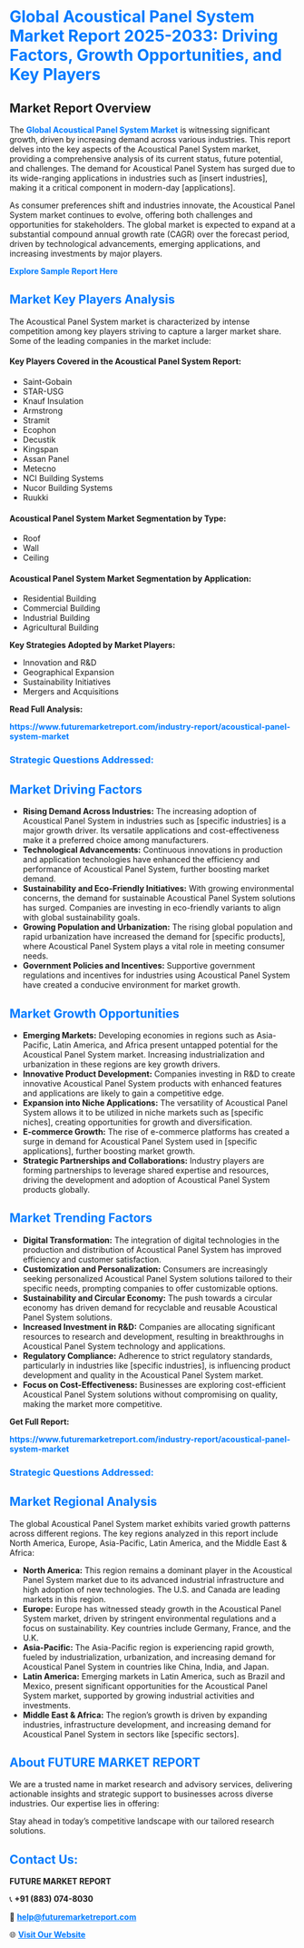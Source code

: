 <h1 style="color: #007BFF;">Global Acoustical Panel System Market Report 2025-2033: Driving Factors, Growth Opportunities, and Key Players</h1>

<section id="overview">
<h2>Market Report Overview</h2>
<p>The <a href="https://www.futuremarketreport.com/industry-report/acoustical-panel-system-market" style="color: #007BFF; text-decoration: none;"><strong>Global Acoustical Panel System Market</strong></a> is witnessing significant growth, driven by increasing demand across various industries. This report delves into the key aspects of the Acoustical Panel System market, providing a comprehensive analysis of its current status, future potential, and challenges. The demand for Acoustical Panel System has surged due to its wide-ranging applications in industries such as [insert industries], making it a critical component in modern-day [applications].</p>
<p>As consumer preferences shift and industries innovate, the Acoustical Panel System market continues to evolve, offering both challenges and opportunities for stakeholders. The global market is expected to expand at a substantial compound annual growth rate (CAGR) over the forecast period, driven by technological advancements, emerging applications, and increasing investments by major players.</p>
</section>

<section id="overview">
<p><a href="https://www.futuremarketreport.com/request-sample/reportId=110696" style="color: #007BFF; text-decoration: none;"><strong>Explore Sample Report Here</strong></a></p>
</section>

<section id="key-players">
<h2 style="color: #007BFF;">Market Key Players Analysis</h2>
<p>The Acoustical Panel System market is characterized by intense competition among key players striving to capture a larger market share. Some of the leading companies in the market include:</p>
<h4>Key Players Covered in the Acoustical Panel System Report:</h4>
<ul><li>Saint-Gobain</li><li>STAR-USG</li><li>Knauf Insulation</li><li>Armstrong</li><li>Stramit</li><li>Ecophon</li><li>Decustik</li><li>Kingspan</li><li>Assan Panel</li><li>Metecno</li><li>NCI Building Systems</li><li>Nucor Building Systems</li><li>Ruukki</li></ul>
<h4>Acoustical Panel System Market Segmentation by Type:</h4>
<ul><li>Roof</li><li>Wall</li><li>Ceiling</li></ul>

<h4>Acoustical Panel System Market Segmentation by Application:</h4>
<ul><li>Residential Building</li><li>Commercial Building</li><li>Industrial Building</li><li>Agricultural Building</li></ul>
<p><strong>Key Strategies Adopted by Market Players:</strong></p>
<ul>
<li>Innovation and R&D</li>
<li>Geographical Expansion</li>
<li>Sustainability Initiatives</li>
<li>Mergers and Acquisitions</li>
</ul>
</section>

<section>
<p><strong>Read Full Analysis: </strong></p><a href="https://www.futuremarketreport.com/industry-report/acoustical-panel-system-market" style="color: #007BFF; text-decoration: none;"><strong>https://www.futuremarketreport.com/industry-report/acoustical-panel-system-market</strong></a>
<h3 style="color: #007BFF;">Strategic Questions Addressed:</h3>
</section>

<section id="driving-factors">
<h2 style="color: #007BFF;">Market Driving Factors</h2>
<ul>
<li><strong>Rising Demand Across Industries:</strong> The increasing adoption of Acoustical Panel System in industries such as [specific industries] is a major growth driver. Its versatile applications and cost-effectiveness make it a preferred choice among manufacturers.</li>
<li><strong>Technological Advancements:</strong> Continuous innovations in production and application technologies have enhanced the efficiency and performance of Acoustical Panel System, further boosting market demand.</li>
<li><strong>Sustainability and Eco-Friendly Initiatives:</strong> With growing environmental concerns, the demand for sustainable Acoustical Panel System solutions has surged. Companies are investing in eco-friendly variants to align with global sustainability goals.</li>
<li><strong>Growing Population and Urbanization:</strong> The rising global population and rapid urbanization have increased the demand for [specific products], where Acoustical Panel System plays a vital role in meeting consumer needs.</li>
<li><strong>Government Policies and Incentives:</strong> Supportive government regulations and incentives for industries using Acoustical Panel System have created a conducive environment for market growth.</li>
</ul>
</section>

<section id="growth-opportunities">
<h2 style="color: #007BFF;">Market Growth Opportunities</h2>
<ul>
<li><strong>Emerging Markets:</strong> Developing economies in regions such as Asia-Pacific, Latin America, and Africa present untapped potential for the Acoustical Panel System market. Increasing industrialization and urbanization in these regions are key growth drivers.</li>
<li><strong>Innovative Product Development:</strong> Companies investing in R&D to create innovative Acoustical Panel System products with enhanced features and applications are likely to gain a competitive edge.</li>
<li><strong>Expansion into Niche Applications:</strong> The versatility of Acoustical Panel System allows it to be utilized in niche markets such as [specific niches], creating opportunities for growth and diversification.</li>
<li><strong>E-commerce Growth:</strong> The rise of e-commerce platforms has created a surge in demand for Acoustical Panel System used in [specific applications], further boosting market growth.</li>
<li><strong>Strategic Partnerships and Collaborations:</strong> Industry players are forming partnerships to leverage shared expertise and resources, driving the development and adoption of Acoustical Panel System products globally.</li>
</ul>
</section>

<section id="trending-factors">
<h2 style="color: #007BFF;">Market Trending Factors</h2>
<ul>
<li><strong>Digital Transformation:</strong> The integration of digital technologies in the production and distribution of Acoustical Panel System has improved efficiency and customer satisfaction.</li>
<li><strong>Customization and Personalization:</strong> Consumers are increasingly seeking personalized Acoustical Panel System solutions tailored to their specific needs, prompting companies to offer customizable options.</li>
<li><strong>Sustainability and Circular Economy:</strong> The push towards a circular economy has driven demand for recyclable and reusable Acoustical Panel System solutions.</li>
<li><strong>Increased Investment in R&D:</strong> Companies are allocating significant resources to research and development, resulting in breakthroughs in Acoustical Panel System technology and applications.</li>
<li><strong>Regulatory Compliance:</strong> Adherence to strict regulatory standards, particularly in industries like [specific industries], is influencing product development and quality in the Acoustical Panel System market.</li>
<li><strong>Focus on Cost-Effectiveness:</strong> Businesses are exploring cost-efficient Acoustical Panel System solutions without compromising on quality, making the market more competitive.</li>
</ul>
</section>

<section>
<p><strong>Get Full Report: </strong></p><a href="https://www.futuremarketreport.com/industry-report/acoustical-panel-system-market" style="color: #007BFF; text-decoration: none;"><strong>https://www.futuremarketreport.com/industry-report/acoustical-panel-system-market</strong></a>
<h3 style="color: #007BFF;">Strategic Questions Addressed:</h3>
</section>


<section id="regional-analysis">
<h2 style="color: #007BFF;">Market Regional Analysis</h2>
<p>The global Acoustical Panel System market exhibits varied growth patterns across different regions. The key regions analyzed in this report include North America, Europe, Asia-Pacific, Latin America, and the Middle East & Africa:</p>
<ul>
<li><strong>North America:</strong> This region remains a dominant player in the Acoustical Panel System market due to its advanced industrial infrastructure and high adoption of new technologies. The U.S. and Canada are leading markets in this region.</li>
<li><strong>Europe:</strong> Europe has witnessed steady growth in the Acoustical Panel System market, driven by stringent environmental regulations and a focus on sustainability. Key countries include Germany, France, and the U.K.</li>
<li><strong>Asia-Pacific:</strong> The Asia-Pacific region is experiencing rapid growth, fueled by industrialization, urbanization, and increasing demand for Acoustical Panel System in countries like China, India, and Japan.</li>
<li><strong>Latin America:</strong> Emerging markets in Latin America, such as Brazil and Mexico, present significant opportunities for the Acoustical Panel System market, supported by growing industrial activities and investments.</li>
<li><strong>Middle East & Africa:</strong> The region’s growth is driven by expanding industries, infrastructure development, and increasing demand for Acoustical Panel System in sectors like [specific sectors].</li>
</ul>
</section>

<footer>
<h2 style="color: #007BFF;">About FUTURE MARKET REPORT</h2>
<p>We are a trusted name in market research and advisory services, delivering actionable insights and strategic support to businesses across diverse industries. Our expertise lies in offering:</p>

<p>Stay ahead in today’s competitive landscape with our tailored research solutions.</p>

<h2 style="color: #007BFF;">Contact Us:</h2>
<p><strong>FUTURE MARKET REPORT</strong></p>
<p>📞 <strong>+91 (883) 074-8030</strong></p>
<p>📧 <strong><a href="mailto:help@futuremarketreport.com" style="color: #007BFF;">help@futuremarketreport.com</a></strong></p>
<p>🌐 <strong><a href="https://www.futuremarketreport.com/" style="color: #007BFF;">Visit Our Website</a></strong></p>
</footer>